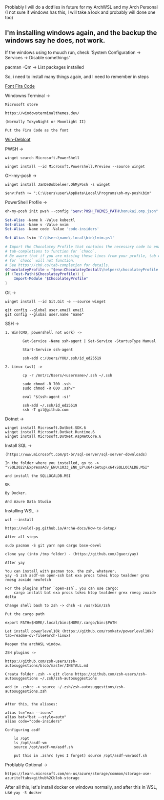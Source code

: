 Problably I will do a dotfiles in future for my ArchWSL and my Arch Personal (I not sure if windows has this, I will take a look and probably will done one too)

## I'm installing windows again, and the backup the windows say he does, not work.

If the windows using to muuch run, check 'System Configuration -> Services -> Disable somethings'

pacman -Qm -> List packages installed

So, i need to install many things again, and I need to remember in steps

[Font Fira Code](https://github.com/ryanoasis/nerd-fonts/releases/download/v3.1.1/FiraCode.zip)

Windowns Terminal ->

    Microsoft store

    https://windowsterminalthemes.dev/

    (Normally TokyoNight or Moonlight II)

    Put the Fira Code as the font

[Win-Debloat](https://github.com/LeDragoX/Win-Debloat-Tools)

PWSH ->

    winget search Microsoft.PowerShell

    winget install --id Microsoft.Powershell.Preview --source winget

OH-my-posh ->

    winget install JanDeDobbeleer.OhMyPosh -s winget

    $env:Path += ";C:\Users\user\AppData\Local\Programs\oh-my-posh\bin"

PowerShell Profile ->

```powershell
oh-my-posh init pwsh --config "$env:POSH_THEMES_PATH\honukai.omp.json" | Invoke-Expression

Set-Alias -Name k -Value kubectl
Set-Alias -Name v -Value nvim
Set-Alias -Name code -Value 'code-insiders'

Set-Alias lvim 'C:\Users\name\.local\bin\lvim.ps1'

# Import the Chocolatey Profile that contains the necessary code to enable
# tab-completions to function for `choco`.
# Be aware that if you are missing these lines from your profile, tab completion
# for `choco` will not function.
# See https://ch0.co/tab-completion for details.
$ChocolateyProfile = "$env:ChocolateyInstall\helpers\chocolateyProfile.psm1"
if (Test-Path($ChocolateyProfile)) {
    Import-Module "$ChocolateyProfile"
}
```

Git ->

    winget install --id Git.Git -e --source winget

    git config --global user.email email
    git config --global user.name "name"

SSH ->

    1. Win(CMD, powershell not work) ->

            Get-Service -Name ssh-agent | Set-Service -StartupType Manual

            Start-Service ssh-agent

            ssh-add c:/Users/YOU/.ssh/id_ed25519

    2. Linux (wsl) ->

            cp -r /mnt/c/Users/<username>/.ssh ~/.ssh

            sudo chmod -R 700 .ssh
            sudo chmod -R 600 .ssh/*

            eval "$(ssh-agent -s)"

            ssh-add ~/.ssh/id_ed25519
            ssh -T git@github.com

Dotnet ->

    winget install Microsoft.DotNet.SDK.6
    winget install Microsoft.DotNet.Runtime.6
    winget install Microsoft.DotNet.AspNetCore.6

Install SQL ->

    (https://www.microsoft.com/pt-br/sql-server/sql-server-downloads)

    In the folder where you installed, go to -> "\SQL2022\ExpressAdv_ENU\1033_ENU_LP\x64\Setup\x64\SQLLOCALDB.MSI"

    and install the SQLLOCALDB.MSI

    OR

    By Docker.

    And Azure Data Studio

Installing WSL ->

    wsl --install

    https://wsldl-pg.github.io/ArchW-docs/How-to-Setup/

    After all steps

    sudo pacman -S git yarn npm cargo base-devel

    clone yay (into /tmp folder) - (https://github.com/Jguer/yay)

    After yay

    You can install with pacman too, the zsh, whatever.
    yay -S zsh asdf-vm open-ssh bat exa procs tokei htop tealdeer grex rmesg zoxide neofetch

    For the plugins after `open-ssh`, you can use cargo:
        cargo install bat exa procs tokei htop tealdeer grex rmesg zoxide delta

    Change shell bash to zsh -> chsh -s /usr/bin/zsh

    Put the cargo path

    export PATH=$HOME/.local/bin:$HOME/.cargo/bin:$PATH

    Let install powerlevel10k (https://github.com/romkatv/powerlevel10k?tab=readme-ov-file#arch-linux)

    Reopen the archWSL window.

    ZSH plugins ->

    https://github.com/zsh-users/zsh-autosuggestions/blob/master/INSTALL.md

    Creata folder .zsh -> git clone https://github.com/zsh-users/zsh-autosuggestions ~/.zsh/zsh-autosuggestions

    add in .zshrc -> source ~/.zsh/zsh-autosuggestions/zsh-autosuggestions.zsh


    After this, the aliases:

    alias ls="exa --icons"
    alias bat="bat --style=auto"
    alias code="code-insiders"

    Configuring asdf

        ls /opt
        ls /opt/asdf-vm
        source /opt/asdf-vm/asdf.sh
		
		put this in .zshrc (yes I forget) source /opt/asdf-vm/asdf.sh
		

Problably Optional ->

    https://learn.microsoft.com/en-us/azure/storage/common/storage-use-azurite?tabs=github%2Cblob-storage

After all this, let's install docker on windows normally, and after this in WSL, use `yay -S docker`
